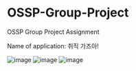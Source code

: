 # OSSP-Group-Project
OSSP Group Project Assignment

Name of application: 취직 가즈아!

![image](https://user-images.githubusercontent.com/90780072/205310087-fea490fd-51ff-4ee9-8605-fe8533bd0356.png)
![image](https://user-images.githubusercontent.com/90780072/205310179-dd6d4858-a8e5-408d-b9d4-3374550450dd.png)
![image](https://user-images.githubusercontent.com/90780072/205310266-7fd0c52f-bd70-432c-a96b-77d0aa138563.png)

